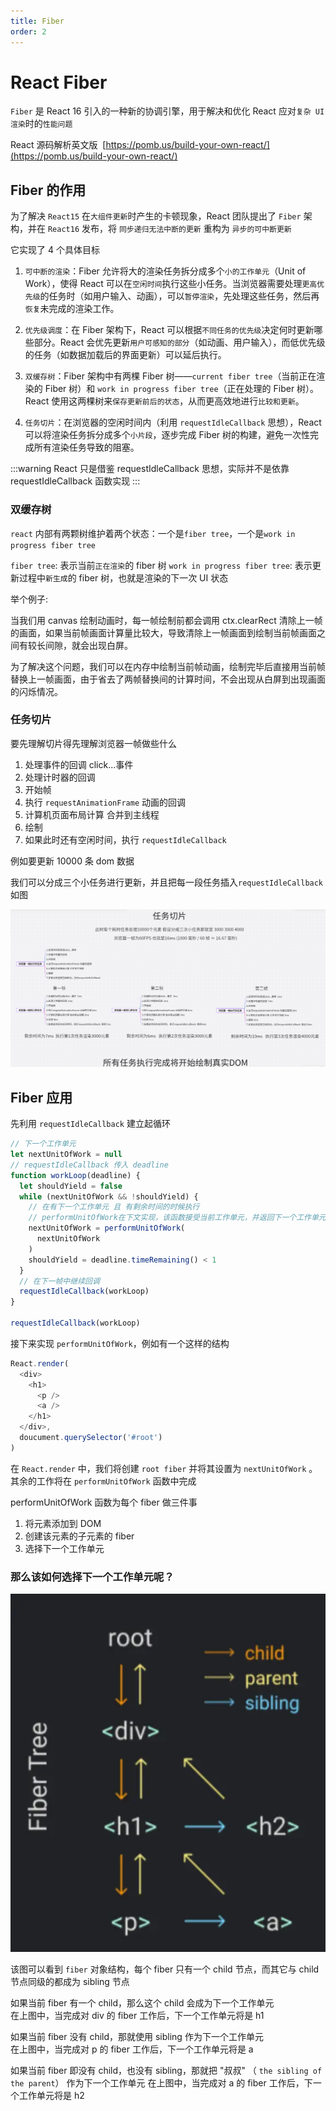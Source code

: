 ```yaml
---
title: Fiber
order: 2
---
```


# React Fiber

`Fiber` 是 React 16 引入的一种新的协调引擎，用于解决和优化 React 应对`复杂 UI 渲染`时的`性能问题`

React 源码解析英文版  [https://pomb.us/build-your-own-react/](https://pomb.us/build-your-own-react/)

## Fiber 的作用

为了解决 `React15` 在`大组件更新`时产生的卡顿现象，React 团队提出了 `Fiber` 架构，并在 `React16` 发布，将 `同步递归无法中断的更新` 重构为 `异步的可中断更新`

它实现了 4 个具体目标

1. `可中断的渲染`：Fiber 允许将大的渲染任务拆分成多个`小的工作单元`（Unit of Work），使得 React 可以在`空闲时间`执行这些小任务。当浏览器需要处理`更高优先级`的任务时（如用户输入、动画），可以`暂停渲染`，先处理这些任务，然后再`恢复`未完成的渲染工作。

2. `优先级调度`：在 Fiber 架构下，React 可以根据`不同任务的优先级`决定何时更新哪些部分。React 会优先更新`用户可感知的部分`（如动画、用户输入），而低优先级的任务（如数据加载后的界面更新）可以延后执行。

3. `双缓存树`：Fiber 架构中有两棵 Fiber 树——`current fiber tree`（当前正在渲染的 Fiber 树）和 `work in progress fiber tree`（正在处理的 Fiber 树）。React 使用这两棵树来`保存更新前后的状态`，从而更高效地进行`比较和更新`。

4. `任务切片`：在浏览器的空闲时间内（利用 `requestIdleCallback` 思想），React 可以将渲染任务拆分成多个`小片段`，逐步完成 Fiber 树的构建，避免一次性完成所有渲染任务导致的阻塞。

:::warning React 只是借鉴 requestIdleCallback 思想，实际并不是依靠 requestIdleCallback 函数实现
:::

### 双缓存树

`react` 内部有两颗树维护着两个状态：一个是`fiber tree`，一个是`work in progress fiber tree`

`fiber tree`: 表示当前`正在渲染`的 fiber 树
`work in progress fiber tree`: 表示更新过程中`新生成`的 fiber 树，也就是渲染的下一次 UI 状态

举个例子:

当我们用 canvas 绘制动画时，每一帧绘制前都会调用 ctx.clearRect 清除上一帧的画面，如果当前帧画面计算量比较大，导致清除上一帧画面到绘制当前帧画面之间有较长间隙，就会出现白屏。

为了解决这个问题，我们可以在内存中绘制当前帧动画，绘制完毕后直接用当前帧替换上一帧画面，由于省去了两帧替换间的计算时间，不会出现从白屏到出现画面的闪烁情况。

### 任务切片

要先理解切片得先理解浏览器一帧做些什么

1. 处理事件的回调 click...事件
2. 处理计时器的回调
3. 开始帧
4. 执行 `requestAnimationFrame` 动画的回调
5. 计算机页面布局计算 合并到主线程
6. 绘制
7. 如果此时还有空闲时间，执行 `requestIdleCallback`

例如要更新 10000 条 dom 数据

我们可以分成三个小任务进行更新，并且把每一段任务插入`requestIdleCallback` 如图

![](../assets/browser_idle.webp)

## Fiber 应用

先利用 `requestIdleCallback` 建立起循环

```js
// 下一个工作单元
let nextUnitOfWork = null
// requestIdleCallback 传入 deadline
function workLoop(deadline) {
  let shouldYield = false
  while (nextUnitOfWork && !shouldYield) {
    // 在有下一个工作单元 且 有剩余时间的时候执行
    // performUnitOfWork在下文实现，该函数接受当前工作单元，并返回下一个工作单元
    nextUnitOfWork = performUnitOfWork(
      nextUnitOfWork
    )
    shouldYield = deadline.timeRemaining() < 1
  }
  // 在下一帧中继续回调
  requestIdleCallback(workLoop)
}
​
requestIdleCallback(workLoop)
```

接下来实现 `performUnitOfWork`，例如有一个这样的结构

```js
React.render(
  <div>
    <h1>
      <p />
      <a />
    </h1>
  </div>,
  doucument.querySelector('#root')
)
```

在 `React.render` 中，我们将创建 `root fiber` 并将其设置为 `nextUnitOfWork` 。其余的工作将在 `performUnitOfWork` 函数中完成

performUnitOfWork 函数为每个 fiber 做三件事

1. 将元素添加到 DOM
2. 创建该元素的子元素的 fiber
3. 选择下一个工作单元

### 那么该如何选择下一个工作单元呢？

![](../assets/fiber_tree.webp)

该图可以看到 `fiber` 对象结构，每个 fiber 只有一个 child 节点，而其它与 child 节点同级的都成为 sibling 节点

如果当前 fiber 有一个 child，那么这个 child 会成为下一个工作单元<br>
在上图中，当完成对 div 的 fiber 工作后，下一个工作单元将是 h1

如果当前 fiber 没有 child，那就使用 sibling 作为下一个工作单元<br>
在上图中，当完成对 p 的 fiber 工作后，下一个工作单元将是 a

如果当前 fiber 即没有 child，也没有 sibling，那就把 "叔叔" （ `the sibling of the parent`） 作为下一个工作单元
在上图中，当完成对 a 的 fiber 工作后，下一个工作单元将是 h2
